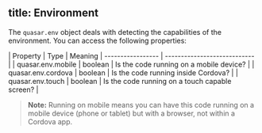 title: Environment
---

The `quasar.env` object deals with detecting the capabilities of the environment. You can access the following properties:

| Property | Type | Meaning |
 ----------------- | ---------------------------- |
| quasar.env.mobile | boolean | Is the code running on a mobile device? |
| quasar.env.cordova | boolean | Is the code running inside Cordova? |
| quasar.env.touch | boolean | Is the code running on a touch capable screen? |

> **Note:** Running on mobile means you can have this code running on a mobile device (phone or tablet) but with a browser, not within a Cordova app.
